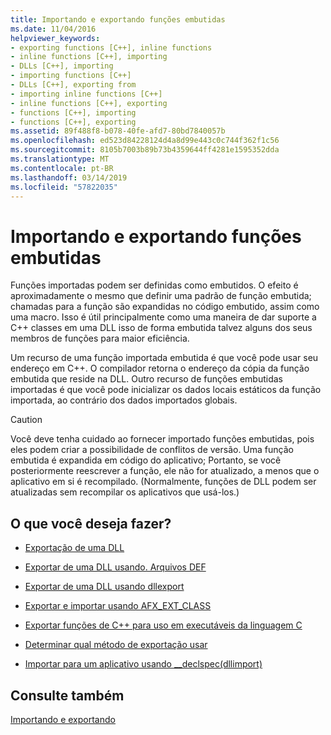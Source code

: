 ```yaml
---
title: Importando e exportando funções embutidas
ms.date: 11/04/2016
helpviewer_keywords:
- exporting functions [C++], inline functions
- inline functions [C++], importing
- DLLs [C++], importing
- importing functions [C++]
- DLLs [C++], exporting from
- importing inline functions [C++]
- inline functions [C++], exporting
- functions [C++], importing
- functions [C++], exporting
ms.assetid: 89f488f8-b078-40fe-afd7-80bd7840057b
ms.openlocfilehash: ed523d84228124d4a8d99e443c0c744f362f1c56
ms.sourcegitcommit: 8105b7003b89b73b4359644ff4281e1595352dda
ms.translationtype: MT
ms.contentlocale: pt-BR
ms.lasthandoff: 03/14/2019
ms.locfileid: "57822035"
---
```

# <a name="importing-and-exporting-inline-functions"></a>Importando e exportando funções embutidas

Funções importadas podem ser definidas como embutidos. O efeito é aproximadamente o mesmo que definir uma padrão de função embutida; chamadas para a função são expandidas no código embutido, assim como uma macro. Isso é útil principalmente como uma maneira de dar suporte a C++ classes em uma DLL isso de forma embutida talvez alguns dos seus membros de funções para maior eficiência.

Um recurso de uma função importada embutida é que você pode usar seu endereço em C++. O compilador retorna o endereço da cópia da função embutida que reside na DLL. Outro recurso de funções embutidas importadas é que você pode inicializar os dados locais estáticos da função importada, ao contrário dos dados importados globais.

> [!CAUTION]
>  Você deve tenha cuidado ao fornecer importado funções embutidas, pois eles podem criar a possibilidade de conflitos de versão. Uma função embutida é expandida em código do aplicativo; Portanto, se você posteriormente reescrever a função, ele não for atualizado, a menos que o aplicativo em si é recompilado. (Normalmente, funções de DLL podem ser atualizadas sem recompilar os aplicativos que usá-los.)

## <a name="what-do-you-want-to-do"></a>O que você deseja fazer?

- [Exportação de uma DLL](exporting-from-a-dll.md)

- [Exportar de uma DLL usando. Arquivos DEF](exporting-from-a-dll-using-def-files.md)

- [Exportar de uma DLL usando dllexport](exporting-from-a-dll-using-declspec-dllexport.md)

- [Exportar e importar usando AFX_EXT_CLASS](exporting-and-importing-using-afx-ext-class.md)

- [Exportar funções de C++ para uso em executáveis da linguagem C](exporting-cpp-functions-for-use-in-c-language-executables.md)

- [Determinar qual método de exportação usar](determining-which-exporting-method-to-use.md)

- [Importar para um aplicativo usando __declspec(dllimport)](importing-into-an-application-using-declspec-dllimport.md)

## <a name="see-also"></a>Consulte também

[Importando e exportando](importing-and-exporting.md)

